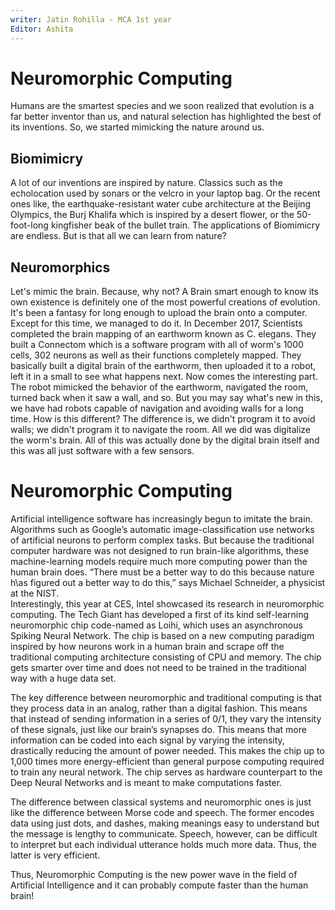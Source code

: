 ```yaml
---
writer: Jatin Rohilla - MCA 1st year
Editor: Ashita
---
```


# Neuromorphic Computing

Humans are the smartest species and we soon realized that evolution is a far better inventor than us, and natural selection has highlighted the best of its inventions. So, we started mimicking the nature around us.

## Biomimicry
A lot of our inventions are inspired by nature.
Classics such as the echolocation used by sonars or the velcro in your laptop bag. Or the recent ones like, the earthquake-resistant water cube architecture at the Beijing Olympics, the Burj Khalifa which is inspired by a desert flower, or the 50-foot-long kingfisher beak of the bullet train. 
The applications of Biomimicry are endless. But is that all we can learn from nature?

## Neuromorphics
Let's mimic the brain. Because, why not? 
A Brain smart enough to know its own existence is definitely one of the most powerful creations of evolution. It's been a fantasy for long enough to upload the brain onto a computer. Except for this time, we managed to do it. 
In December 2017, Scientists completed the brain mapping of an earthworm known as C. elegans. They built a Connectom which is a software program with all of worm's 1000 cells, 302 neurons as well as their functions completely mapped.
They basically built a digital brain of the earthworm, then uploaded it to a robot, left it in a small to see what happens next.
Now comes the interesting part. The robot mimicked the behavior of the earthworm, navigated the room, turned back when it saw a wall, and so.
But you may say what's new in this, we have had robots capable of navigation and avoiding walls for a long time. How is this different?
The difference is, we didn't program it to avoid walls; we didn't program it to navigate the room. All we did was digitalize the worm's brain. All of this was actually done by the digital brain itself and this was all just software with a few sensors.

# Neuromorphic Computing 
Artificial intelligence software has increasingly begun to imitate the brain. Algorithms such as Google’s automatic image-classification use networks of artificial neurons to perform complex tasks. But because the traditional computer hardware was not designed to run brain-like algorithms, these machine-learning models require much more computing power than the human brain does. 
“There must be a better way to do this because nature h\as figured out a better way to do this,” says Michael Schneider, a physicist at the NIST.  
Interestingly, this year at CES, Intel showcased its research in neuromorphic computing. The Tech Giant has developed a first of its kind self-learning neuromorphic chip code-named as Loihi, which uses an asynchronous Spiking Neural Network. The chip is based on a new computing paradigm inspired by how neurons work in a human brain and scrape off the traditional computing architecture consisting of CPU and memory. The chip gets smarter over time and does not need to be trained in the traditional way with a huge data set. 

The key difference between neuromorphic and traditional computing is that they process data in an analog, rather than a digital fashion. This means that instead of sending information in a series of 0/1, they vary the intensity of these signals, just like our brain’s synapses do. This means that more information can be coded into each signal by varying the intensity, drastically reducing the amount of power needed. 
This makes the chip up to 1,000 times more energy-efficient than general purpose computing required to train any neural network. The chip serves as hardware counterpart to the Deep Neural Networks and is meant to make computations faster. 


The difference between classical systems and neuromorphic ones is just like the difference between Morse code and speech. The former encodes data using just dots, and dashes, making meanings easy to understand but the message is lengthy to communicate. Speech, however, can be difficult to interpret but each individual utterance holds much more data. Thus, the latter is very efficient. 

Thus, Neuromorphic Computing is the new power wave in the field of Artificial Intelligence and it can probably compute faster than the human brain!
